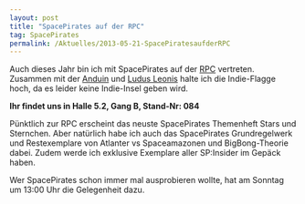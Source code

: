 ```yaml
---
layout: post
title: "SpacePirates auf der RPC"
tag: SpacePirates
permalink: /Aktuelles/2013-05-21-SpacePiratesaufderRPC
---
```


Auch dieses Jahr bin ich mit SpacePirates auf der [RPC](http:/www.rpc-germany.de) vertreten. Zusammen mit der [Anduin](http:/www.anduin-fanzine.de/) und [Ludus Leonis](http:/www.ludus-leonis.com/) halte ich die Indie-Flagge hoch, da es leider keine Indie-Insel geben wird.

**Ihr findet uns in Halle 5.2, Gang B, Stand-Nr: 084**

Pünktlich zur RPC erscheint das neuste SpacePirates Themenheft Stars und Sternchen. Aber natürlich habe ich auch das SpacePirates Grundregelwerk und Restexemplare von Atlanter vs Spaceamazonen und BigBong-Theorie dabei. Zudem werde ich exklusive Exemplare aller SP:Insider im Gepäck haben.

Wer SpacePirates schon immer mal ausprobieren wollte, hat am Sonntag um 13:00 Uhr die Gelegenheit dazu.


